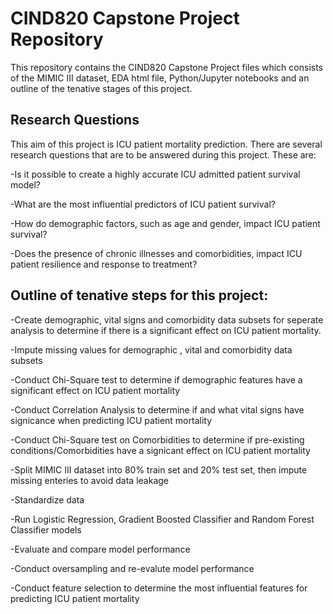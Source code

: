 # CIND820 Capstone Project Repository

This repository contains the CIND820 Capstone Project files which consists of the MIMIC III dataset, EDA html file, Python/Jupyter notebooks and an outline of the tenative stages of this project.

## Research Questions

This aim of this project is ICU patient mortality prediction. There are several research questions that are to be answered during this project. These are: 

-Is it possible to create a highly accurate ICU admitted patient survival model?

-What are the most influential predictors of ICU patient survival?

-How do demographic factors, such as age and gender, impact ICU patient survival?

-Does the presence of chronic illnesses and comorbidities, impact ICU patient resilience and response to treatment?


## Outline of tenative steps for this project: 

-Create demographic, vital signs and comorbidity data subsets for seperate analysis to determine if there is a significant effect on ICU patient mortality.

-Impute missing values for demographic , vital and comorbidity data subsets 

-Conduct Chi-Square test to determine if demographic features have a significant effect on ICU patient mortality

-Conduct Correlation Analysis to determine if and what vital signs have signicance when predicting ICU patient mortality

-Conduct Chi-Square test on Comorbidities to determine if pre-existing conditions/Comorbidities have a signicant effect on ICU patient mortality

-Split MIMIC III dataset into 80% train set and 20% test set, then impute missing enteries to avoid data leakage

-Standardize data

-Run Logistic Regression, Gradient Boosted Classifier and Random Forest Classifier models

-Evaluate and compare model performance

-Conduct oversampling and re-evalute model performance

-Conduct feature selection to determine the most influential features for predicting ICU patient mortality
